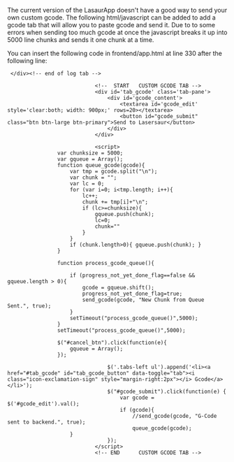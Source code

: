 The current version of the LasaurApp doesn't have a good way to send your own custom gcode.  The following html/javascript can be added to add a gcode tab that will allow you to paste gcode and send it.  Due to to some errors when sending too much gcode at once the javascript breaks it up into 5000 line chunks and sends it one chunk at a time.

You can insert the following code in frontend/app.html at line 330 after the following line:

```
 </div><!-- end of log tab -->
```

```
                            <!--  START   CUSTOM GCODE TAB -->
                            <div id='tab_gcode' class='tab-pane'>
                                <div id='gcode_content'>
                                    <textarea id='gcode_edit' style='clear:both; width: 900px;' rows=20></textarea>
                                    <button id="gcode_submit" class="btn btn-large btn-primary">Send to Lasersaur</button>
                                </div>
                            </div>

                            <script>
				var chunksize = 5000;
				var gqueue = Array();
				function queue_gcode(gcode){
					var tmp = gcode.split("\n");
					var chunk = "";
					var lc = 0;
					for (var i=0; i<tmp.length; i++){
						lc++;
						chunk += tmp[i]+"\n";
						if (lc>=chunksize){
							gqueue.push(chunk);
							lc=0;
							chunk=""
						}	
					}
					if (chunk.length>0){ gqueue.push(chunk); }	
				}

				function process_gcode_queue(){
				
					if (progress_not_yet_done_flag==false && gqueue.length > 0){
						gcode = gqueue.shift();
						progress_not_yet_done_flag=true;
						send_gcode(gcode, "New Chunk from Queue Sent.", true);	
					}
					setTimeout("process_gcode_queue()",5000);	
				}
				setTimeout("process_gcode_queue()",5000);
				
				$("#cancel_btn").click(function(e){
					gqueue = Array();
				});

                                $('.tabs-left ul').append('<li><a href="#tab_gcode" id="tab_gcode_button" data-toggle="tab"><i class="icon-exclamation-sign" style="margin-right:2px"></i> Gcode</a></li>');
                                $("#gcode_submit").click(function(e) {
                                    var gcode = $('#gcode_edit').val();
                                    if (gcode){
                                        //send_gcode(gcode, "G-Code sent to backend.", true);
                                        queue_gcode(gcode); 
				    }
                                });
                            </script>
                            <!-- END      CUSTOM GCODE TAB -->
```
